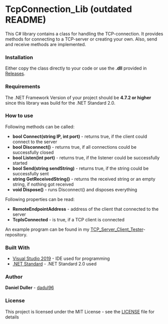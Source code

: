 # TcpConnection_Lib (outdated README)
This C# library contains a class for handling the TCP-connection. It provides methods for connecting to a TCP-server or creating your own. Also, send and receive methods are implemented.

### Installation
Either copy the class directly to your code or use the **.dll** provided in [Releases](https://github.com/dadul96/TcpConnection_Lib/releases).

### Requirements
The .NET Framework Version of your project should be **4.7.2 or higher** since this library was build for the .NET Standard 2.0.

### How to use
Following methods can be called:
* **bool Connect(string IP, int port)** - returns true, if the client could connect to the server
* **bool Disconnect()** - returns true, if all connections could be successfully closed
* **bool Listen(int port)** - returns true, if the listener could be successfully started
* **bool Send(string sendString)** - returns true, if the string could be successfully sent
* **string GetReceivedString()** - returns the received string or an empty string, if nothing got received
* **void Dispose()** - runs Disconnect() and disposes everything

Following properties can be read:
* **RemoteEndpointAddress** - address of the client that connected to the server
* **TcpIsConnected** - is true, if a TCP client is connected

An example program can be found in my [TCP_Server_Client_Tester](https://github.com/dadul96/TCP_Server_Client_Tester)-repository.

### Built With
* [Visual Studio 2019](https://visualstudio.microsoft.com/) - IDE used for programming
* [.NET Standard](https://docs.microsoft.com/en-us/dotnet/standard/net-standard) - .NET Standard 2.0 used

### Author
**Daniel Duller** - [dadul96](https://github.com/dadul96)

### License
This project is licensed under the MIT License - see the [LICENSE](LICENSE) file for details
